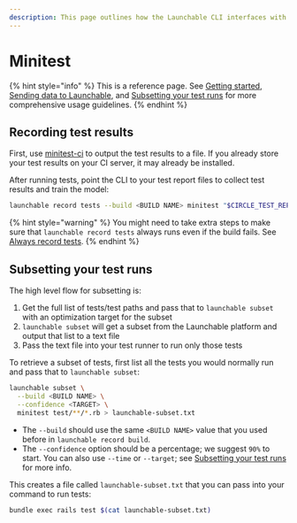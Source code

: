 ```yaml
---
description: This page outlines how the Launchable CLI interfaces with Minitest.
---
```


# Minitest

{% hint style="info" %}
This is a reference page. See [Getting started](../../getting-started/), [Sending data to Launchable](../../sending-data-to-launchable/), and [Subsetting your test runs](../../actions/subsetting-your-test-runs.md) for more comprehensive usage guidelines.
{% endhint %}

## Recording test results

First, use [minitest-ci](https://github.com/circleci/minitest-ci) to output the test results to a file. If you already store your test results on your CI server, it may already be installed.

After running tests, point the CLI to your test report files to collect test results and train the model:

```bash
launchable record tests --build <BUILD NAME> minitest "$CIRCLE_TEST_REPORTS/reports"
```

{% hint style="warning" %}
You might need to take extra steps to make sure that `launchable record tests` always runs even if the build fails. See [Always record tests](../../sending-data-to-launchable/ensuring-record-tests-always-runs.md).
{% endhint %}

## Subsetting your test runs

The high level flow for subsetting is:

1. Get the full list of tests/test paths and pass that to `launchable subset` with an optimization target for the subset
2. `launchable subset` will get a subset from the Launchable platform and output that list to a text file
3. Pass the text file into your test runner to run only those tests

To retrieve a subset of tests, first list all the tests you would normally run and pass that to `launchable subset`:

```bash
launchable subset \
  --build <BUILD NAME> \
  --confidence <TARGET> \
  minitest test/**/*.rb > launchable-subset.txt
```

* The `--build` should use the same `<BUILD NAME>` value that you used before in `launchable record build`.
* The `--confidence` option should be a percentage; we suggest `90%` to start. You can also use `--time` or `--target`; see [Subsetting your test runs](../../actions/subsetting-your-test-runs.md) for more info.

This creates a file called `launchable-subset.txt` that you can pass into your command to run tests:

```bash
bundle exec rails test $(cat launchable-subset.txt)
```
